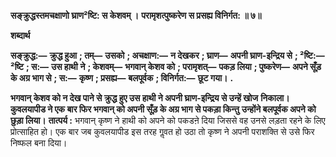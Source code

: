 **सङ्क्रुद्धस्तमचक्षाणो घ्राण²ष्टि: स केशवम् ।** **परामृशत्पुष्करेण स प्रसह्य विनिर्गत: ॥ ७॥** 

**शब्दार्थ** 

**सङ्क्रुद्ध:—** **क्रुद्ध हुआ** **; तम्—** **उसको** **; अचक्षाण:—** **न देखकर** **; घ्राण—** **अपनी घ्राण-इन्द्रिय से** **; ²ष्टि:—** **²ष्टि** **; स:—** **उस हाथी** **ने** **; केशवम्—** **भगवान् केशव को** **; परामृशत्—** **पकड़ लिया** **; पुष्करेण—** **अपने सूँड़ के अग्र भाग से** **; स:—** **कृष्ण** **; प्रसह्य—** **बलपूर्वक** **; विनिर्गत:—** **छूट गया।** **.** 

**भगवान् केशव को न देख पाने से क्रुद्ध हुए उस हाथी ने अपनी घ्राण-इन्द्रिय से उन्हें खोज** **निकाला। कुवलयापीड ने एक बार फिर भगवान् को अपनी सूँड़ के अग्र भाग से पकड़ा किन्तु** **उन्होंने बलपूर्वक अपने को छुड़ा लिया।** **तात्पर्य :** भगवान् कृष्ण ने हाथी को अपने को पकडऩे दिया जिससे वह उनसे लड़ता रहने के लिए प्रोत्साहित हो। एक बार जब कुवलयापीड इस तरह गॢवत हो उठा तो कृष्ण ने अपनी पराशक्ति से उसे फिर निष्फल बना दिया।  